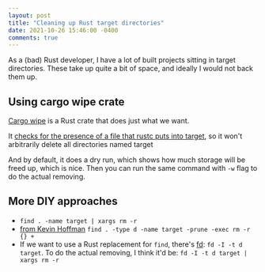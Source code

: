 ```yaml
---
layout: post
title: "Cleaning up Rust target directories"
date: 2021-10-26 15:46:00 -0400
comments: true
---
```


As a (bad) Rust developer, I have a lot of built projects sitting in target directories. These take up quite a bit of space, and ideally I would not back them up.

## Using cargo wipe crate

[Cargo wipe](https://github.com/mihai-dinculescu/cargo-wipe) is a Rust crate that does just what we want.
   
It [checks for the presence of a file that rustc puts into target](https://github.com/mihai-dinculescu/cargo-wipe/blob/ddbe3ab0c64feb15d1254c28d1b211cce17bb46d/src/dir_helpers.rs#L45), so it won't arbitrarily delete all directories named target 

And by default, it does a dry run, which shows how much storage will be freed up, which is nice. Then you can run the same command with `-w` flag to do the actual removing.

## More DIY approaches

- `find . -name target | xargs rm -r`
- [from Kevin Hoffman](https://twitter.com/KevinHoffman/status/1250077166982828033) `find . -type d -name target -prune -exec rm -r {} +`
- If we want to use a Rust replacement for `find`, there's [fd](https://github.com/sharkdp/fd): `fd -I -t d target`. To do the actual removing, I think it'd be: `fd -I -t d target | xargs rm -r`

